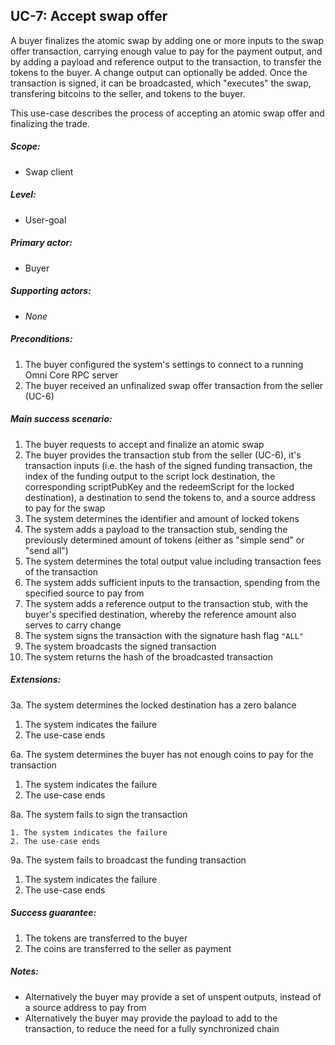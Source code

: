UC-7: Accept swap offer
-----------------------

  A buyer finalizes the atomic swap by adding one or more inputs to the
  swap offer transaction, carrying enough value to pay for the payment
  output, and by adding a payload and reference output to the
  transaction, to transfer the tokens to the buyer. A change output can
  optionally be added. Once the transaction is signed, it can be
  broadcasted, which "executes" the swap, transfering bitcoins to the
  seller, and tokens to the buyer.

  This use-case describes the process of accepting an atomic swap offer
  and finalizing the trade.

##### Scope:

- Swap client

##### Level:

- User-goal

##### Primary actor:

- Buyer

##### Supporting actors:

- *None*

##### Preconditions:

  1. The buyer configured the system's settings to connect to a running Omni Core RPC server
  2. The buyer received an unfinalized swap offer transaction from the seller (UC-6)

##### Main success scenario:

  1. The buyer requests to accept and finalize an atomic swap
  2. The buyer provides the transaction stub from the seller (UC-6), it's transaction inputs (i.e. the hash of the signed funding transaction, the index of the funding output to the script lock destination, the corresponding scriptPubKey and the redeemScript for the locked destination), a destination to send the tokens to, and a source address to pay for the swap
  3. The system determines the identifier and amount of locked tokens
  4. The system adds a payload to the transaction stub, sending the previously determined amount of tokens (either as "simple send" or "send all")
  5. The system determines the total output value including transaction fees of the transaction
  6. The system adds sufficient inputs to the transaction, spending from the specified source to pay from
  7. The system adds a reference output to the transaction stub, with the buyer's specified destination, whereby the reference amount also serves to carry change
  8. The system signs the transaction with the signature hash flag `"ALL"`
  9. The system broadcasts the signed transaction
  10. The system returns the hash of the broadcasted transaction

##### Extensions:

3a. The system determines the locked destination has a zero balance

  1. The system indicates the failure
  2. The use-case ends

6a. The system determines the buyer has not enough coins to pay for the transaction

  1. The system indicates the failure
  2. The use-case ends

8a. The system fails to sign the transaction

    1. The system indicates the failure
    2. The use-case ends

9a. The system fails to broadcast the funding transaction

  1. The system indicates the failure
  2. The use-case ends

##### Success guarantee:

  1. The tokens are transferred to the buyer
  2. The coins are transferred to the seller as payment

##### Notes:

- Alternatively the buyer may provide a set of unspent outputs, instead of a source address to pay from
- Alternatively the buyer may provide the payload to add to the transaction, to reduce the need for a fully synchronized chain
